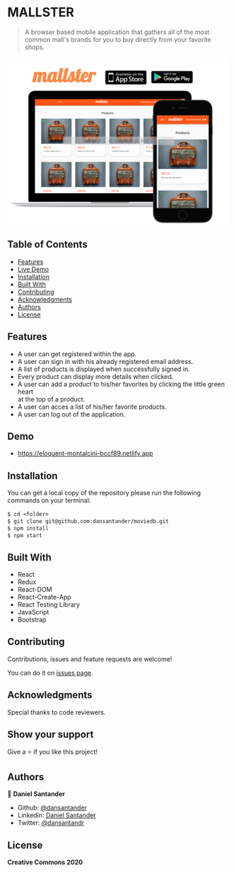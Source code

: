 # MALLSTER
>  A browser based mobile application that gathers all of the most common mall's brands for you to buy directly from your favorite shops.

![cover](./public/mallster.png)

## Table of Contents

* [Features](#features)
* [Live Demo](#demo)
* [Installation](#installation)
* [Built With](#built-with)
* [Contributing](#contributing)
* [Acknowledgments](#acknowledgments)
* [Authors](#author)
* [License](#license)

## Features

- A user can get registered within the app.
- A user can sign in with his already registered email address.
- A list of products is displayed when successfully signed in.
- Every product can display more details when clicked.
- A user can add a product to his/her favorites by clicking the little green heart <br>
at the top of a product.
- A user can acces a list of his/her favorite products.
- A user can log out of the application.

## Demo

  - https://eloquent-montalcini-bccf89.netlify.app

## Installation

You can get a local copy of the repository please run the following commands on your terminal:
```
$ cd <folder>
$ git clone git@github.com:dansantander/moviedb.git
$ npm install
$ npm start
```

## Built With

- React
- Redux
- React-DOM
- React-Create-App
- React Testing Library
- JavaScript
- Bootstrap

## Contributing

Contributions, issues and feature requests are welcome!

You can do it on [issues page](issues/).

## Acknowledgments

Special thanks to code reviewers.

## Show your support

Give a ⭐️ if you like this project!

## Authors

👤 **Daniel Santander**

- Github: [@dansantander](https://github.com/dansantander)
- Linkedin: [Daniel Santander](https://www.linkedin.com/in/daniel-santander)
- Twitter: [@dansantandr](https://twitter.com/dansantandr)

## License

<strong>Creative Commons 2020</strong>
